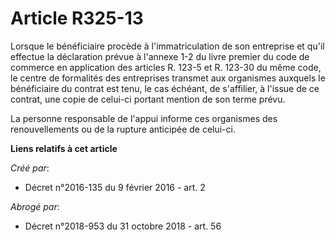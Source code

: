 # Article R325-13

Lorsque le bénéficiaire procède à l'immatriculation de son entreprise et qu'il effectue la déclaration prévue à l'annexe 1-2
du livre premier du code de commerce en application des articles R. 123-5 et R. 123-30 du même code, le centre de formalités
des entreprises transmet aux organismes auxquels le bénéficiaire du contrat est tenu, le cas échéant, de s'affilier, à
l'issue de ce contrat, une copie de celui-ci portant mention de son terme prévu. 

La personne responsable de l'appui informe ces organismes des renouvellements ou de la rupture anticipée de celui-ci.

**Liens relatifs à cet article**

_Créé par_:

  - Décret n°2016-135 du 9 février 2016 - art. 2

_Abrogé par_:

  - Décret n°2018-953 du 31 octobre 2018 - art. 56
